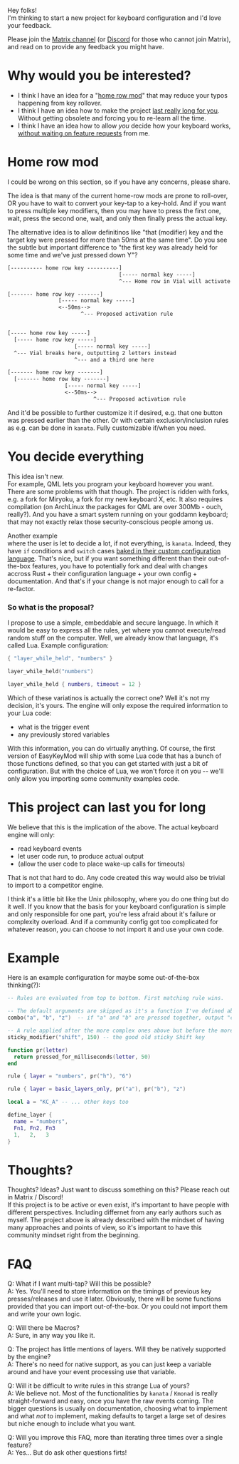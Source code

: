 Hey folks!  
I'm thinking to start a new project for keyboard configuration and I'd love your feedback.

Please join the [Matrix channel](https://matrix.to/#/#EasyKeyMod:matrix.org) (or [Discord](https://discord.gg/EzZc8rFn) for those who cannot join Matrix),
and read on to provide any feedback you might have.

# Why would you be interested?
* I think I have an idea for a "[home row mod](#Home-row-mod)" that may reduce your typos happening from key rollover.
* I think I have an idea how to make the project [last really long for you](#This-project-can-last-you-for-long). Without getting obsolete and forcing you to re-learn all the time.
* I think I have an idea how to allow *you* decide how your keyboard works, [without waiting on feature requests](#You-decide-everything) from me.

# Home row mod
I could be wrong on this section, so if you have any concerns, please share.

The idea is that many of the current home-row mods are prone to roll-over, OR you have to wait to convert your key-tap to a key-hold. And if you want to press multiple key modifiers, then you may have to press the first one, wait, press the second one, wait, and only then finally press the actual key.

The alternative idea is to allow definitinos like "that (modifier) key and the target key were pressed for more than 50ms at the same time". Do you see the subtle but important difference to "the first key was already held for some time and we've just pressed down Y"?
```txt
[---------- home row key ----------]
                                   [----- normal key -----]
                                   ^--- Home row in Vial will activate

[------- home row key -------]
                [----- normal key -----]
                <--50ms-->
                       ^--- Proposed activation rule


[----- home row key -----]
  [----- home row key -----]
                     [----- normal key -----]
  ^--- Vial breaks here, outputting 2 letters instead
                     ^--- and a third one here

[------- home row key -------]
  [------- home row key -------]
                  [----- normal key -----]
                  <--50ms-->
                           ^--- Proposed activation rule
```

And it'd be possible to further customize it if desired, e.g. that one button was pressed earlier than the other. Or with certain exclusion/inclusion rules as e.g. can be done in `kanata`. Fully customizable if/when you need.

# You decide everything
This idea isn't new.  
For example, QML lets you program your keyboard however you want. There are some problems with that though. The project is ridden with forks, e.g. a fork for Miryoku, a fork for my new keyboard X, etc. It also requires compilation (on ArchLinux the packages for QML are over 300Mb - ouch, really?). And you have a smart system running on your goddamn keyboard; that may not exactly relax those security-conscious people among us.

Another example  
where the user is let to decide a lot, if not everything, is `kanata`. Indeed, they have `if` conditions and `switch` cases [baked in their custom configuration language](https://github.com/jtroo/kanata/blob/main/docs/config.adoc#switch). That's nice, but if you want something different than their out-of-the-box features, you have to potentially fork and deal with changes accross Rust + their configuration language + your own config + documentation. And that's if your change is not major enough to call for a re-factor.

### So what is the proposal?

I propose to use a simple, embeddable and secure language. In which it would be easy to express
all the rules, yet where you cannot execute/read random stuff on the computer. Well, we already know that language, it's called Lua. Example configuration:
```lua
{ "layer_while_held", "numbers" }

layer_while_held("numbers")

layer_while_held { numbers, timeout = 12 }
```

Which of these variatinos is actually the correct one? Well it's not my decision, it's yours. The engine will only expose the required information to your Lua code:

* what is the trigger event
* any previously stored variables

With this information, you can do virtually anything.
Of course, the first version of EasyKeyMod will ship with some Lua code that has a bunch of those functions defined, so that you can get started with just a bit of configuration. But with the choice of Lua, we won't force it on you -- we'll only allow you importing some community examples code.

# This project can last you for long
We believe that this is the implication of the above. The actual keyboard engine will only:

* read keyboard events
* let user code run, to produce actual output
* (allow the user code to place wake-up calls for timeouts)

That is not that hard to do. Any code created this way would also be trivial to import to a competitor engine.

I think it's a little bit like the Unix philosophy, where you do one thing but do it well.
If you know that the basis for your keyboard configuration is simple and only responsible for one part, you're less afraid about it's failure or complexity overload. And if a community config got too complicated for whatever reason, you can choose to not import it and use your own code.

# Example
Here is an example configuration for maybe some out-of-the-box thinking(?):
```lua
-- Rules are evaluated from top to bottom. First matching rule wins.

-- The default arguments are skipped as it's a function I've defined above.  
combo("a", "b", "z")  -- if "a" and "b" are pressed together, output "c" instead.

-- A rule applied after the more complex ones above but before the more smiple general rules
sticky_modifier("shift", 150) -- the good old sticky Shift key

function pr(letter)
  return pressed_for_milliseconds(letter, 50)
end

rule { layer = "numbers", pr("h"), "6")

rule { layer = basic_layers_only, pr("a"), pr("b"), "z")

local a = "KC_A" -- ... other keys too

define_layer {
  name = "numbers",
  Fn1, Fn2, Fn3
  1,   2,   3
}
```

# Thoughts?
Thoughts? Ideas? Just want to discuss something on this? Please reach out in Matrix / Discord!  
If this project is to be active or even exist, it's important to have people with different perspectives. Including differnet from any early authors such as myself. The project above is already described with the mindset of having many approaches and points of view, so it's important to have this community mindset right from the beginning.

# FAQ
Q: What if I want multi-tap? Will this be possible?  
A: Yes. You'll need to store information on the timings of previous key presses/releases and use it later. Obviously, there will be some functions provided that you can import out-of-the-box. Or you could not import them and write your own logic.

Q: Will there be Macros?    
A: Sure, in any way you like it.

Q: The project has little mentions of layers. Will they be natively supported by the engine?  
A: There's no need for native support, as you can just keep a variable around and have your event processing use that variable.

Q: Will it be difficult to write rules in this strange Lua of yours?  
A: We believe not. Most of the functionalities by `kanata` / `Kmonad` is really straight-forward and easy, once you have the raw events coming. The bigger questions is usually on documentation, choosing what to implement and what _not_ to implement, making defaults to target a large set of desires but niche enough to include what you want.

Q: Will you improve this FAQ, more than iterating three times over a single feature?  
A: Yes... But do ask other questions firts!
